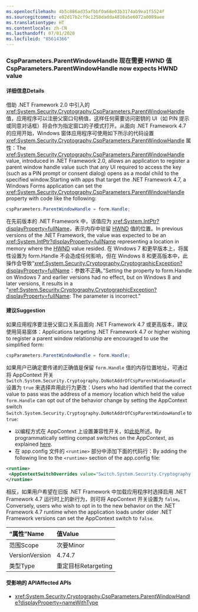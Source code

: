 ```yaml
---
ms.openlocfilehash: 4b5c886ad35afbbf0a68e03b3174ab9ea1f5524f
ms.sourcegitcommit: e02d17b2cf9c1258dadda4810a5e6072a0089aee
ms.translationtype: HT
ms.contentlocale: zh-CN
ms.lasthandoff: 07/01/2020
ms.locfileid: "85614366"
---
```

### <a name="cspparametersparentwindowhandle-now-expects-hwnd-value"></a><span data-ttu-id="c2fa6-101">CspParameters.ParentWindowHandle 现在需要 HWND 值</span><span class="sxs-lookup"><span data-stu-id="c2fa6-101">CspParameters.ParentWindowHandle now expects HWND value</span></span>

#### <a name="details"></a><span data-ttu-id="c2fa6-102">详细信息</span><span class="sxs-lookup"><span data-stu-id="c2fa6-102">Details</span></span>

<span data-ttu-id="c2fa6-103">借助 .NET Framework 2.0 中引入的 <xref:System.Security.Cryptography.CspParameters.ParentWindowHandle> 值，应用程序可以注册父窗口句柄值，这样任何需要访问密钥的 UI（如 PIN 提示或同意对话框）将会作为指定窗口的子模式打开。从面向 .NET Framework 4.7 的应用开始，Windows 窗体应用程序可使用如下所示的代码设置 <xref:System.Security.Cryptography.CspParameters.ParentWindowHandle> 属性：</span><span class="sxs-lookup"><span data-stu-id="c2fa6-103">The <xref:System.Security.Cryptography.CspParameters.ParentWindowHandle> value, introduced in .NET Framework 2.0, allows an application to register a parent window handle value such that any UI required to access the key (such as a PIN prompt or consent dialog) opens as a modal child to the specified window.Starting with apps that target the .NET Framework 4.7, a Windows Forms application can set the <xref:System.Security.Cryptography.CspParameters.ParentWindowHandle> property with code like the following:</span></span>

```csharp
cspParameters.ParentWindowHandle = form.Handle;
```

<span data-ttu-id="c2fa6-104">在先前版本的 .NET Framework 中，该值应为 <xref:System.IntPtr?displayProperty=fullName>，表示内存中驻留 [HWND](https://docs.microsoft.com/windows/desktop/WinProg/windows-data-types#HWND) 值的位置。</span><span class="sxs-lookup"><span data-stu-id="c2fa6-104">In previous versions of the .NET Framework, the value was expected to be an <xref:System.IntPtr?displayProperty=fullName> representing a location in memory where the [HWND](https://docs.microsoft.com/windows/desktop/WinProg/windows-data-types#HWND) value resided.</span></span> <span data-ttu-id="c2fa6-105">在 Windows 7 和更早版本上，将属性设置为 form.Handle 不会造成任何影响，但在 Windows 8 和更高版本中，此操作会导致“<xref:System.Security.Cryptography.CryptographicException?displayProperty=fullName>：参数不正确。”</span><span class="sxs-lookup"><span data-stu-id="c2fa6-105">Setting the property to form.Handle on Windows 7 and earlier versions had no effect, but on Windows 8 and later versions, it results in a &quot;<xref:System.Security.Cryptography.CryptographicException?displayProperty=fullName>: The parameter is incorrect.&quot;</span></span>

#### <a name="suggestion"></a><span data-ttu-id="c2fa6-106">建议</span><span class="sxs-lookup"><span data-stu-id="c2fa6-106">Suggestion</span></span>

<span data-ttu-id="c2fa6-107">如果应用程序要注册父窗口关系且面向 .NET Framework 4.7 或更高版本，建议使用简易窗体：</span><span class="sxs-lookup"><span data-stu-id="c2fa6-107">Applications targeting .NET Framework 4.7 or higher wishing to register a parent window relationship are encouraged to use the simplified form:</span></span>

```csharp
cspParameters.ParentWindowHandle = form.Handle;
```

<span data-ttu-id="c2fa6-108">如果用户已确定要传递的正确值是保留 `form.Handle` 值的内存位置地址，可通过将 AppContext 开关 `Switch.System.Security.Cryptography.DoNotAddrOfCspParentWindowHandle` 设置为 `true` 来选择弃用此行为更改：</span><span class="sxs-lookup"><span data-stu-id="c2fa6-108">Users who had identified that the correct value to pass was the address of a memory location which held the value `form.Handle` can opt out of the behavior change by setting the AppContext switch `Switch.System.Security.Cryptography.DoNotAddrOfCspParentWindowHandle` to `true`:</span></span>

- <span data-ttu-id="c2fa6-109">以编程方式在 AppContext 上设置兼容性开关，如[此处](https://devblogs.microsoft.com/dotnet/net-announcements-at-build-2015/#dotnet46)所述。</span><span class="sxs-lookup"><span data-stu-id="c2fa6-109">By programmatically setting compat switches on the AppContext, as explained [here](https://devblogs.microsoft.com/dotnet/net-announcements-at-build-2015/#dotnet46).</span></span>
- <span data-ttu-id="c2fa6-110">在 app.config 文件的 `<runtime>` 部分中添加下面的代码行：</span><span class="sxs-lookup"><span data-stu-id="c2fa6-110">By adding the following line to the `<runtime>` section of the app.config file:</span></span>

```xml
<runtime>
 <AppContextSwitchOverrides value="Switch.System.Security.Cryptography.DoNotAddrOfCspParentWindowHandle=true"/>
</runtime>
```

<span data-ttu-id="c2fa6-111">相反，如果用户希望在旧版 .NET Framework 中加载应用程序时选择启用 .NET Framework 4.7 运行时上的新行为，则可将 AppContext 开关设置为 `false`。</span><span class="sxs-lookup"><span data-stu-id="c2fa6-111">Conversely, users who wish to opt in to the new behavior on the .NET Framework 4.7 runtime when the application loads under older .NET Framework versions can set the AppContext switch to `false`.</span></span>

| <span data-ttu-id="c2fa6-112">“属性”</span><span class="sxs-lookup"><span data-stu-id="c2fa6-112">Name</span></span>    | <span data-ttu-id="c2fa6-113">值</span><span class="sxs-lookup"><span data-stu-id="c2fa6-113">Value</span></span>       |
|:--------|:------------|
| <span data-ttu-id="c2fa6-114">范围</span><span class="sxs-lookup"><span data-stu-id="c2fa6-114">Scope</span></span>   | <span data-ttu-id="c2fa6-115">次要</span><span class="sxs-lookup"><span data-stu-id="c2fa6-115">Minor</span></span>       |
| <span data-ttu-id="c2fa6-116">Version</span><span class="sxs-lookup"><span data-stu-id="c2fa6-116">Version</span></span> | <span data-ttu-id="c2fa6-117">4.7</span><span class="sxs-lookup"><span data-stu-id="c2fa6-117">4.7</span></span>         |
| <span data-ttu-id="c2fa6-118">类型</span><span class="sxs-lookup"><span data-stu-id="c2fa6-118">Type</span></span>    | <span data-ttu-id="c2fa6-119">重定目标</span><span class="sxs-lookup"><span data-stu-id="c2fa6-119">Retargeting</span></span> |

#### <a name="affected-apis"></a><span data-ttu-id="c2fa6-120">受影响的 API</span><span class="sxs-lookup"><span data-stu-id="c2fa6-120">Affected APIs</span></span>

- <xref:System.Security.Cryptography.CspParameters.ParentWindowHandle?displayProperty=nameWithType>
